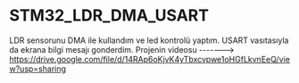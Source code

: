 # STM32_LDR_DMA_USART
LDR sensorunu DMA ile kullandım ve led kontrolü yaptım. USART vasıtasıyla da ekrana bilgi mesajı gonderdim.
Projenin videosu -------> https://drive.google.com/file/d/14RAp6oKjvK4yTbxcvpwe1oHGfLkvnEeQ/view?usp=sharing
